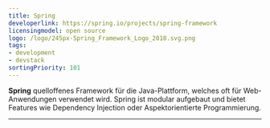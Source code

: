 ```yaml
---
title: Spring
developerlink: https://spring.io/projects/spring-framework
licensingmodel: open source
logo: /logo/245px-Spring_Framework_Logo_2018.svg.png
tags:
- development
- devstack
sortingPriority: 101
---
```

__Spring__ quelloffenes Framework für die Java-Plattform, welches oft für Web-Anwendungen verwendet wird.
Spring ist modular aufgebaut und bietet Features wie Dependency Injection oder Aspektorientierte Programmierung.

---
